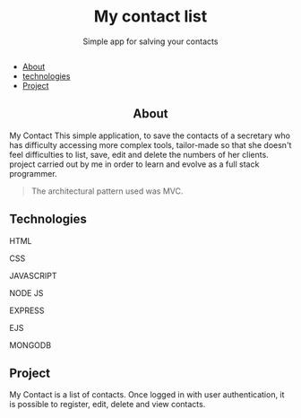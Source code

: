 <h1 align="center" >My contact list</h1>
<p align="center">Simple app for salving your contacts </p>
<img src"https://img.shields.io/static/v1?label=license&message=mit&color=7159c1&style=for-the-badge&logo=GHOST"/>
<!--ts-->
<ul>
<li><a href="#about">About</a></li>
<li><a href="#tecnologia">technologies</a></li>
<li><a href="#project">Project</a></li>
</ul>

<h2 id="about" align="center"> About </h2>
<p>My Contact This simple application, to save the contacts of a secretary who has difficulty accessing more complex tools, tailor-made so that she doesn't feel difficulties to list, save, edit and delete the numbers of her clients.
project carried out by me in order to learn and evolve as a full stack programmer.</p>

><p>The architectural pattern used was MVC.</p>
<h2 id="tecnologia">Technologies</h2>
<p>HTML</p>
<p>CSS</p>
<p>JAVASCRIPT</p>
<p>NODE JS</p>
<p>EXPRESS</p>
<p>EJS</p>
<p>MONGODB</p>

<h2 id="project">Project</h2>
<p>My Contact is a list of contacts. Once logged in with user authentication, it is possible to register, edit, delete and view contacts.</p>

